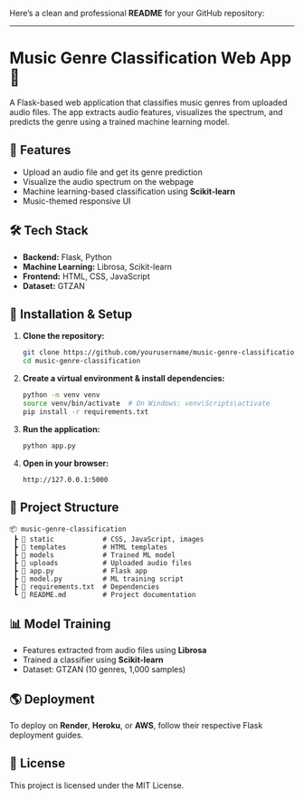 Here’s a clean and professional **README** for your GitHub repository:  

---

# **Music Genre Classification Web App** 🎵  

A Flask-based web application that classifies music genres from uploaded audio files. The app extracts audio features, visualizes the spectrum, and predicts the genre using a trained machine learning model.  

## 🚀 **Features**  
- Upload an audio file and get its genre prediction  
- Visualize the audio spectrum on the webpage  
- Machine learning-based classification using **Scikit-learn**  
- Music-themed responsive UI  

## 🛠 **Tech Stack**  
- **Backend:** Flask, Python  
- **Machine Learning:** Librosa, Scikit-learn  
- **Frontend:** HTML, CSS, JavaScript  
- **Dataset:** GTZAN  

## 🔧 **Installation & Setup**  
1. **Clone the repository:**  
   ```bash
   git clone https://github.com/yourusername/music-genre-classification.git
   cd music-genre-classification
   ```  
2. **Create a virtual environment & install dependencies:**  
   ```bash
   python -m venv venv
   source venv/bin/activate  # On Windows: venv\Scripts\activate
   pip install -r requirements.txt
   ```  
3. **Run the application:**  
   ```bash
   python app.py
   ```  
4. **Open in your browser:**  
   ```
   http://127.0.0.1:5000
   ```  

## 📂 **Project Structure**  
```
📦 music-genre-classification  
 ┣ 📂 static            # CSS, JavaScript, images  
 ┣ 📂 templates         # HTML templates  
 ┣ 📂 models            # Trained ML model  
 ┣ 📂 uploads           # Uploaded audio files  
 ┣ 📜 app.py            # Flask app  
 ┣ 📜 model.py          # ML training script  
 ┣ 📜 requirements.txt  # Dependencies  
 ┗ 📜 README.md         # Project documentation  
```  

## 📊 **Model Training**  
- Features extracted from audio files using **Librosa**  
- Trained a classifier using **Scikit-learn**  
- Dataset: GTZAN (10 genres, 1,000 samples)  

## 🌎 **Deployment**  
To deploy on **Render**, **Heroku**, or **AWS**, follow their respective Flask deployment guides.  

## 📜 **License**  
This project is licensed under the MIT License. 
